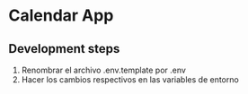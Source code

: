 # Calendar App

## Development steps

1. Renombrar el archivo .env.template por .env
2. Hacer los cambios respectivos en las variables de entorno

